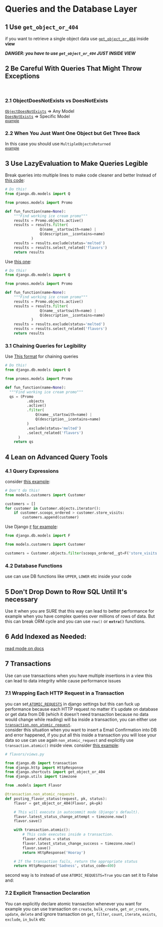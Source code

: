# **Queries and the Database Layer**

## 1 Use `get_object_or_404`
if you want to retrieve a single object data use [`get_object_or_404`](https://docs.djangoproject.com/en/3.2/topics/http/shortcuts/#get-object-or-404) inside **view**

***DANGER: you have to use `get_object_or_404` JUST INSIDE VIEW***

## 2 Be Careful With Queries That Might Throw Exceptions
<br />

### 2.1 ObjectDoesNotExists vs DoesNotExists
[`ObjectDoesNotExists`](https://docs.djangoproject.com/en/3.2/ref/exceptions/#objectdoesnotexist) => Any Model
<br />
[`DoesNotExists`](https://docs.djangoproject.com/en/3.2/ref/models/class/#django.db.models.Model.DoesNotExist) => Specific Model
<br />
<small> 
[example](https://github.com/feldroy/two-scoops-of-django-3.x/blob/master/code/chapter_07_example_01.py)
 </small>

### 2.2  When You Just Want One Object but Get Three Back
In this case you should use `MultipleObjectsReturned`
<br />
<small>
[example](https://github.com/feldroy/two-scoops-of-django-3.x/blob/master/code/chapter_07_example_02.py)
</small>

## 3 Use LazyEvaluation to Make Queries Legible
Break queries into multiple lines to make code cleaner and better
Instead of [this code](https://github.com/feldroy/two-scoops-of-django-3.x/blob/master/code/chapter_07_example_03.py):
```python
# Do this!
from django.db.models import Q

from promos.models import Promo

def fun_function(name=None):
    """Find working ice cream promo"""
    results = Promo.objects.active()
    results = results.filter(
                Q(name__startswith=name) |
                Q(description__icontains=name)
            )
    results = results.exclude(status='melted')
    results = results.select_related('flavors')
    return results
``` 

Use [this one](https://github.com/feldroy/two-scoops-of-django-3.x/blob/master/code/chapter_07_example_04.py):
```python
# Do this!
from django.db.models import Q

from promos.models import Promo

def fun_function(name=None):
    """Find working ice cream promo"""
    results = Promo.objects.active()
    results = results.filter(
                Q(name__startswith=name) |
                Q(description__icontains=name)
            )
    results = results.exclude(status='melted')
    results = results.select_related('flavors')
    return results
```

### 3.1 Chaining Queries for Legibility
Use [This format](https://github.com/feldroy/two-scoops-of-django-3.x/blob/master/code/chapter_07_example_05.py) for chaining queries
```python
# Do this!
from django.db.models import Q

from promos.models import Promo

def fun_function(name=None):
  """Find working ice cream promo"""
  qs = (Promo
          .objects
          .active()
          .filter(
              Q(name__startswith=name) |
              Q(description__icontains=name)
          )
          .exclude(status='melted')
          .select_related('flavors')
      )
    return qs
```

## 4 Lean on Advanced Query Tools

### 4.1 Query Expressions
consider [this example](https://github.com/feldroy/two-scoops-of-django-3.x/blob/master/code/chapter_07_example_07.py):
```python
# Don't do this!
from models.customers import Customer

customers = []
for customer in Customer.objects.iterator():
    if customer.scoops_ordered > customer.store_visits:
        customers.append(customer)
```
Use Django [`F`](https://docs.djangoproject.com/en/3.2/ref/models/expressions/) [for example](https://github.com/feldroy/two-scoops-of-django-3.x/blob/master/code/chapter_07_example_08.py):
```python
from django.db.models import F

from models.customers import Customer

customers = Customer.objects.filter(scoops_ordered__gt=F('store_visits'))
```

### 4.2 Database Functions
use can use DB functions like `UPPER`, `LOWER` etc inside your code

## 5 Don't Drop Down to Row SQL Until It's necessary
Use it when you are SURE that this way can lead to better performance for example when you have complex queries over millions of rows of data. But this can break ORM cycle and you can use `row()` or **`extra()`** functions.

## 6 Add Indexed as Needed:
[read mode on docs](https://docs.djangoproject.com/en/3.2/ref/models/indexes/)

## 7 Transactions
Use can use transactions when you have multiple insertions in a view this can lead to data integrity while cause performance issues

### 7.1 Wrapping Each HTTP Request in a  Transaction
you can set[ `ATOMIC_REQUESTS`](https://docs.djangoproject.com/en/3.2/ref/settings/#std:setting-DATABASE-ATOMIC_REQUESTS) in django settings but this can fuck up performance because each HTTP request no matter it's update on database or get data from DB (which it doesn't need transaction because no data would change while reading) will ba inside a transaction, you can either use [`transaction.non_atomic_request`](https://docs.djangoproject.com/en/3.2/topics/db/transactions/#django.db.transaction.non_atomic_requests).
<br />
consider this situation when you want to insert a Email Confirmation into DB and error happened, if you put all this inside a transaction you will lose your data so use can use again `non_atomic_request` and explicitly use `transaction.atomic()` inside view. consider [this example](https://github.com/feldroy/two-scoops-of-django-3.x/blob/master/code/chapter_07_example_11.py):
```python
# flavors/views.py

from django.db import transaction
from django.http import HttpResponse
from django.shortcuts import get_object_or_404
from django.utils import timezone

from .models import Flavor

@transaction.non_atomic_requests
def posting_flavor_status(request, pk, status):
    flavor = get_object_or_404(Flavor, pk=pk)

    # This will execute in autocommit mode (Django's default).
    flavor.latest_status_change_attempt = timezone.now()
    flavor.save()

    with transaction.atomic():
        # This code executes inside a transaction.
        flavor.status = status
        flavor.latest_status_change_success = timezone.now()
        flavor.save()
        return HttpResponse('Hooray')

    # If the transaction fails, return the appropriate status
    return HttpResponse('Sadness', status_code=400)
```
second way is to instead of use `ATOMIC_REQUESTS=True` you can set it to False and:

### 7.2 Explicit Transaction Declaration
You can explicitly declare atomic transaction whenever you want for example you can use transaction on `create`, `bulk_create`, `get_or_create`, `update`, `delete` and ignore transaction on `get`, `filter`, `count`, `iterate`, `exists`, `exclude`, `in_bulk` etc
